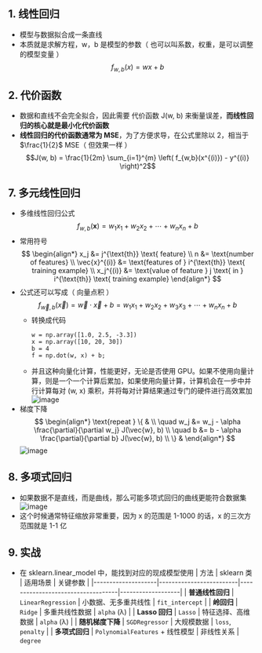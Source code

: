 ## 1. 线性回归

- 模型与数据拟合成一条直线
- 本质就是求解方程，w，b 是模型的参数（ 也可以叫系数，权重，是可以调整的模型变量 ）
  $$f_{w,b}(x) = wx + b$$

## 2. 代价函数

- 数据和直线不会完全拟合，因此需要 代价函数 J(w, b) 来衡量误差，**而线性回归的核心就是最小化代价函数**
- **线性回归的代价函数通常为 MSE**，为了方便求导，在公式里除以 2，相当于 $\frac{1}{2}$ MSE（ 但效果一样 ）
  $$J(w, b) = \frac{1}{2m} \sum_{i=1}^{m} \left( f_{w,b}(x^{(i)}) - y^{(i)} \right)^2$$

## 7. 多元线性回归

- 多维线性回归公式
  $$f_{w,b}(\mathbf{x}) = w_1 x_1 + w_2 x_2 + \cdots + w_n x_n + b$$
- 常用符号
  $$
  \begin{align*}
  x_j &= j^{\text{th}} \text{ feature} \\
  n &= \text{number of features} \\
  \vec{x}^{(i)} &= \text{features of } i^{\text{th}} \text{ training example} \\
  x_j^{(i)} &= \text{value of feature } j \text{ in } i^{\text{th}} \text{ training example}
  \end{align*}
  $$
- 公式还可以写成（ 向量点积 ）
  $$f_{\vec{w}, b}(\vec{x}) = \vec{w} \cdot \vec{x} + b = w_1 x_1 + w_2 x_2 + w_3 x_3 + \cdots + w_n x_n + b$$
  - 转换成代码
    ```
    w = np.array([1.0, 2.5, -3.3])
    x = np.array([10, 20, 30])
    b = 4
    f = np.dot(w, x) + b;
    ```
  - 并且这种向量化计算，性能更好，无论是否使用 GPU。如果不使用向量计算，则是一个一个计算后累加，如果使用向量计算，计算机会在一步中并行计算每对 (w, x) 乘积，并将每对计算结果通过专门的硬件进行高效累加
    ![image](https://github.com/jianyi-gronk/jianyi-gronk/assets/95062803/e7bc0c60-c536-4570-9999-08c89ab7d7a9)
- 梯度下降
  $$
  \begin{align*}
  \text{repeat } \{ & \\
  \quad w_j &= w_j - \alpha \frac{\partial}{\partial w_j} J(\vec{w}, b) \\
  \quad b &= b - \alpha \frac{\partial}{\partial b} J(\vec{w}, b) \\
  \} &
  \end{align*}
  $$
  ![image](https://github.com/jianyi-gronk/jianyi-gronk/assets/95062803/c693468b-0d16-48af-810d-3d6160ac97bb)

## 8. 多项式回归

- 如果数据不是直线，而是曲线，那么可能多项式回归的曲线更能符合数据集
  ![image](https://github.com/jianyi-gronk/jianyi-gronk/assets/95062803/2f52c6b7-1064-44f6-bba4-626aac6cbc97)
- 这个时候通常特征缩放非常重要，因为 x 的范围是 1-1000 的话，x 的三次方范围就是 1-1 亿

## 9. 实战

- 在 sklearn.linear_model 中，能找到对应的现成模型使用
  | 方法 | sklearn 类 | 适用场景 | 关键参数 |
  |--------------------|-------------------------|-----------------------------------|-------------------|
  | **普通线性回归** | `LinearRegression` | 小数据、无多重共线性 | `fit_intercept` |
  | **岭回归** | `Ridge` | 多重共线性数据 | `alpha` (λ) |
  | **Lasso 回归** | `Lasso` | 特征选择、高维数据 | `alpha` (λ) |
  | **随机梯度下降** | `SGDRegressor` | 大规模数据 | `loss`, `penalty` |
  | **多项式回归** | `PolynomialFeatures` + 线性模型 | 非线性关系 | `degree`

